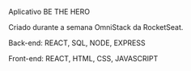 Aplicativo BE THE HERO

Criado durante a semana OmniStack da RocketSeat.

Back-end:
REACT, SQL, NODE, EXPRESS

Front-end:
REACT, HTML, CSS, JAVASCRIPT
